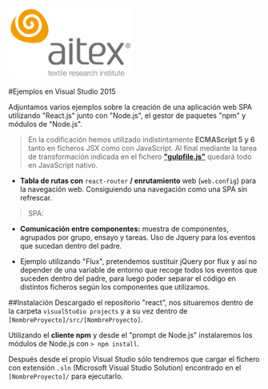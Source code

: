 ![logo_aitex.png](../../nodejs/images/logo_aitex_min.png "Logotipo de Aitex")

#Ejemplos en Visual Studio 2015

Adjuntamos varios ejemplos sobre la creación de una aplicación web SPA utilizando "React.js" junto con "Node.js", el gestor de paquetes "npm" y módulos de "Node.js".

> En la codificación hemos utilizado indistintamente **ECMAScript 5 y 6** tanto en ficheros JSX como con JavaScript. Al final mediante la tarea de transformación indicada en el fichero **["gulpfile.js"](../../npm/nodejs_packages/2_1_gulpfile.md)** quedará todo en JavaScript nativo.

+ **Tabla de rutas con** `react-router` **/ enrutamiento** web (`web.config`) para la navegación web. Consiguiendo una navegación como una SPA sin refrescar.  

> SPA:

+ **Comunicación entre componentes:** muestra de componentes, agrupados por grupo, ensayo y tareas. Uso de Jquery para los eventos que sucedan dentro del padre.  

+ Ejemplo utilizando "Flux", pretendemos sustituir jQuery por flux y así no depender de una variable de entorno que recoge todos los eventos que suceden dentro del padre, para luego poder separar el código en distintos ficheros según los componentes que utilizamos.

##Instalación
Descargado el repositorio "react", nos situaremos dentro de la carpeta `visualStudio projects` y a su vez dentro de `[NombreProyecto]/src/[NombreProyecto]`.  

Utilizando el **cliente npm** y desde el "prompt de Node.js" instalaremos los módulos de Node.js con `> npm install`.  

Después desde el propio Visual Studio sólo tendremos que cargar el fichero con extensión `.sln` (Microsoft Visual Studio Solution) encontrado en el `[NombreProyecto]/` para ejecutarlo.
